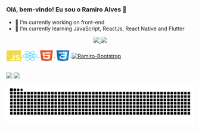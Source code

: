 ### Olá, bem-vindo! Eu sou o Ramiro Alves 👋

- 🔭 I’m currently working on front-end
- 🌱 I’m currently learning JavaScript, ReactJs, React Native and Flutter

<div align="center">
  <a href="https://github.com/RamiroAlves">
  <img height="180em" src="https://github-readme-stats.vercel.app/api?username=RamiroAlves&show_icons=true&theme=dracula&include_all_commits=true&count_private=true"/>
  <img height="180em" src="https://github-readme-stats.vercel.app/api/top-langs/?username=RamiroAlves&layout=compact&langs_count=7&theme=dracula"/>
</div>
  
<div style="display: inline_block"><br>
  <img align="center" alt="Ramiro-Js" height="30" width="40" src="https://raw.githubusercontent.com/devicons/devicon/master/icons/javascript/javascript-plain.svg">
  <img align="center" alt="Ramiro-React" height="30" width="40" src="https://raw.githubusercontent.com/devicons/devicon/master/icons/react/react-original.svg">
  <img align="center" alt="Ramiro-HTML" height="30" width="40" src="https://raw.githubusercontent.com/devicons/devicon/master/icons/html5/html5-original.svg">
  <img align="center" alt="Ramiro-CSS" height="30" width="40" src="https://raw.githubusercontent.com/devicons/devicon/master/icons/css3/css3-original.svg">
  <img align="center" alt="Ramiro-Bootstrap" height="30" width="40" src="https://cdn.jsdelivr.net/gh/devicons/devicon/icons/bootstrap/bootstrap-plain.svg" />
</div>
  
  ##
  
  <div>
    <a href="https://www.linkedin.com/in/ramiro-alves" target="_blank"><img src="https://img.shields.io/badge/-LinkedIn-%230077B5?style=for-the-badge&logo=linkedin&logoColor=white" target="_blank"></a> 
    <a href="https://instagram.com/ramiroalves.dev" target="_blank"><img src="https://img.shields.io/badge/-Instagram-%23E4405F?style=for-the-badge&logo=instagram&logoColor=white" target="_blank"></a>
    
   ![Snake animation](https://github.com/RamiroAlves/RamiroAlves/blob/output/github-contribution-grid-snake.svg)
  </div>
